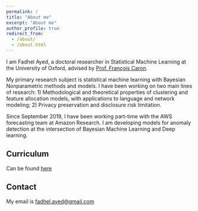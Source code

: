 ```yaml
---
permalink: /
title: "About me"
excerpt: "About me"
author_profile: true
redirect_from: 
  - /about/
  - /about.html
---
```


I am Fadhel Ayed, a doctoral researcher in Statistical Machine Learning at the University of Oxford, advised by [Prof. François Caron](http://csml.stats.ox.ac.uk/people/caron/).

My primary research subject is statistical machine learning with Bayesian Nonparametric methods and models. I have been working on two main lines of research: 1) Methodological and theoretical properties of clustering and feature allocation models, with applications to language and network modeling; 2) Privacy preservation and disclosure risk limitation.

Since September 2019, I have been working part-time with the AWS forecasting team at Amazon Research. I am developing models for anomaly detection at the intersection of Bayesian Machine Learning and Deep learning.

Curriculum
------
Can be found [here](files/CV_ayed_2020.pdf)

Contact
------
My email is fadhel.ayed@gmail.com



